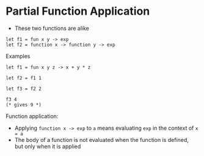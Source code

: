 # Partial Function Application

+ These two functions are alike

```
let f1 = fun x y -> exp
let f2 = function x -> function y -> exp
```

Examples

```
let f1 = fun x y z -> x + y * z

let f2 = f1 1

let f3 = f2 2

f3 4
(* gives 9 *)
```

Function application:

+ Applying `function x -> exp` to `a` means evaluating `exp` in the context of `x = a`
+ The body of a function is not evaluated when the function is defined, but only when it is applied
